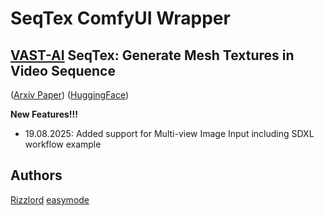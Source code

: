 # SeqTex ComfyUI Wrapper
## [VAST-AI](https://huggingface.co/spaces/VAST-AI) SeqTex: Generate Mesh Textures in Video Sequence
([Arxiv Paper](https://arxiv.org/abs/2507.04285)) ([HuggingFace](https://huggingface.co/spaces/VAST-AI/SeqTex))

**New Features!!!**
 - 19.08.2025: Added support for Multi-view Image Input including SDXL workflow example

## Authors

[Rizzlord](https://github.com/Rizzlord)
[easymode](https://github.com/Easymode-ai)
